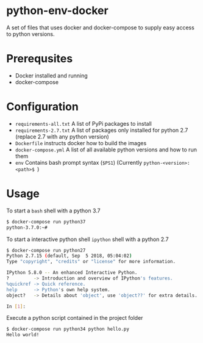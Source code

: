 python-env-docker
=================

A set of files that uses docker and docker-compose to supply easy access to python versions.

# Prerequsites

- Docker installed and running
- docker-compose

# Configuration

- `requirements-all.txt` A list of PyPi packages to install
- `requirements-2.7.txt` A list of packages only installed for python 2.7 (replace 2.7 with any python version)
- `Dockerfile` instructs docker how to build the images
- `docker-compose.yml` A list of all available python versions and how to run them
- `env` Contains bash prompt syntax (`$PS1`) (Currently `python-<version>:<path>$ `)

# Usage

To start a `bash` shell with a python 3.7
```sh
$ docker-compose run python37
python-3.7.0:~# 
```

To start a interactive python shell `ipython` shell with a python 2.7
```sh
$ docker-compose run python27
Python 2.7.15 (default, Sep  5 2018, 05:04:02) 
Type "copyright", "credits" or "license" for more information.

IPython 5.8.0 -- An enhanced Interactive Python.
?         -> Introduction and overview of IPython's features.
%quickref -> Quick reference.
help      -> Python's own help system.
object?   -> Details about 'object', use 'object??' for extra details.

In [1]: 
```

Execute a python script contained in the project folder
```sh
$ docker-compose run python34 python hello.py
Hello world!
```
